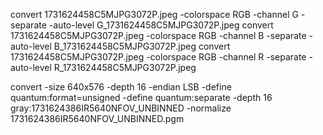 convert 1731624458C5MJPG3072P.jpeg -colorspace RGB -channel G -separate -auto-level G_1731624458C5MJPG3072P.jpeg
convert 1731624458C5MJPG3072P.jpeg -colorspace RGB -channel B -separate -auto-level B_1731624458C5MJPG3072P.jpeg
convert 1731624458C5MJPG3072P.jpeg -colorspace RGB -channel R -separate -auto-level R_1731624458C5MJPG3072P.jpeg

convert -size 640x576 -depth 16 -endian LSB -define quantum:format=unsigned -define quantum:separate -depth 16 gray:1731624386IR5640NFOV_UNBINNED -normalize 1731624386IR5640NFOV_UNBINNED.pgm

